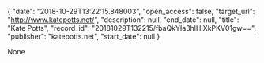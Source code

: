 {
  "date": "2018-10-29T13:22:15.848003", 
  "open_access": false, 
  "target_url": "http://www.katepotts.net/", 
  "description": null, 
  "end_date": null, 
  "title": "Kate Potts", 
  "record_id": "20181029T132215/fbaQkYIa3hlHIXkPKV01gw==", 
  "publisher": "katepotts.net", 
  "start_date": null
}

None